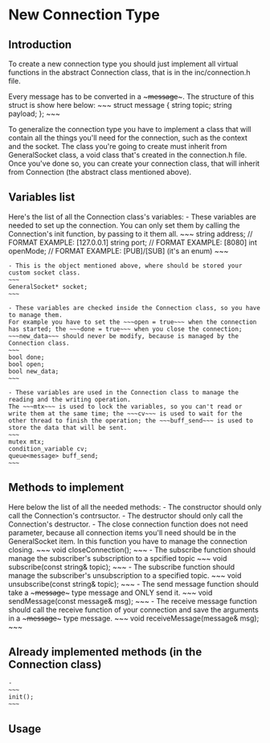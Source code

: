 # New Connection Type

## Introduction
To create a new connection type you should just implement all virtual functions in the abstract Connection class, that is in the inc/connection.h file.

Every message has to be converted in a ~~~message~~~.
The structure of this struct is show here below:
    ~~~
    struct message {
        string topic;
        string payload;
    };
    ~~~

To generalize the connection type you have to implement a class that will contain all the things you'll need for the connection, such as the context and the socket. The class you're going to create must inherit from GeneralSocket class, a void class that's created in the connection.h file.
Once you've done so, you can create your connection class, that will inherit from Connection (the abstract class mentioned above).

## Variables list

Here's the list of all the Connection class's variables:
    - These variables are needed to set up the connection. You can only set them by calling the Connection's init function, by passing to it them all.
    ~~~
    string address; // FORMAT EXAMPLE: [127.0.0.1]
    string port;    // FORMAT EXAMPLE: [8080]
    int openMode;   // FORMAT EXAMPLE: [PUB]/[SUB] (it's an enum)
    ~~~

    - This is the object mentioned above, where should be stored your custom socket class.
    ~~~
    GeneralSocket* socket;
    ~~~

    - These variables are checked inside the Connection class, so you have to manage them.
    For example you have to set the ~~~open = true~~~ when the connection has started; the ~~~done = true~~~ when you close the connection; ~~~new_data~~~ should never be modify, because is managed by the Connection class.
    ~~~
    bool done;
    bool open;
    bool new_data;
    ~~~

    - These variables are used in the Connection class to manage the reading and the writing operation.
    The ~~~mtx~~~ is used to lock the variables, so you can't read or write them at the same time; the ~~~cv~~~ is used to wait for the other thread to finish the operation; the ~~~buff_send~~~ is used to store the data that will be sent.
    ~~~
    mutex mtx;
    condition_variable cv;
    queue<message> buff_send;
    ~~~

## Methods to implement

Here below the list of all the needed methods:
    - The constructor should only call the Connection's contrsuctor.
    - The destructor should only call the Connection's destructor.
    - The close connection function does not need parameter, because all connection items you'll need should be in the GeneralSocket item.
    In this function you have to manage the connection closing.
    ~~~
    void closeConnection();
    ~~~
    - The subscribe function should manage the subscriber's subscription to a spcified topic
    ~~~
    void subscribe(const string& topic);
    ~~~
    - The subscribe function should manage the subscriber's unsubscription to a specified topic.
    ~~~
    void unsubscribe(const string& topic);
    ~~~
    - The send message function should take a ~~~message~~~ type message and ONLY send it.
    ~~~
    void sendMessage(const message& msg);
    ~~~
    - The receive message function should call the receive function of your connection and save the arguments in a ~~~message~~~ type message.
    ~~~
    void receiveMessage(message& msg);
    ~~~

## Already implemented methods (in the Connection class)

    -
    ~~~
    init();
    ~~~

## Usage